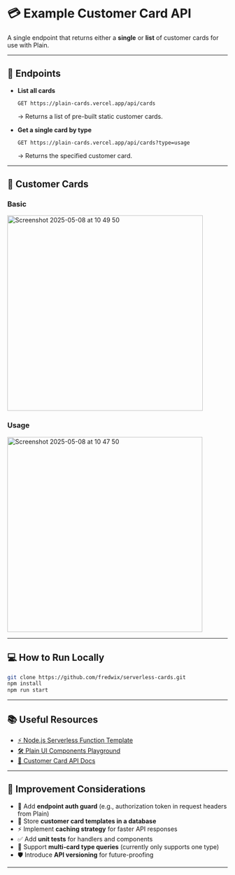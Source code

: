 # 💳 Example Customer Card API

A single endpoint that returns either a **single** or **list** of customer cards for use with Plain.

---

## 🚀 Endpoints

- **List all cards**
  
  ```
  GET https://plain-cards.vercel.app/api/cards
  ```
  → Returns a list of pre-built static customer cards.

- **Get a single card by type**
  
  ```
  GET https://plain-cards.vercel.app/api/cards?type=usage
  ```
  → Returns the specified customer card.

---

## 🚀 Customer Cards

### Basic

<img width="447" alt="Screenshot 2025-05-08 at 10 49 50" src="https://github.com/user-attachments/assets/ea2120d5-a697-448f-8799-56d25e40ec74" />

### Usage

<img width="446" alt="Screenshot 2025-05-08 at 10 47 50" src="https://github.com/user-attachments/assets/f7b6d117-203c-4024-be3a-b74e22518b21" />


---

## 💻 How to Run Locally

```bash
git clone https://github.com/fredwix/serverless-cards.git
npm install
npm run start
```

---

## 📚 Useful Resources

- [⚡ Node.js Serverless Function Template](https://vercel.com/templates/other/nodejs-serverless-function-express)
- [🛠️ Plain UI Components Playground](https://app.plain.com/developer/ui-components-playground)
- [📖 Customer Card API Docs](https://www.plain.com/docs/api-reference/customer-cards)

---

## 🔧 Improvement Considerations

- 🔐 Add **endpoint auth guard** (e.g., authorization token in request headers from Plain)
- 💾 Store **customer card templates in a database**
- ⚡ Implement **caching strategy** for faster API responses
- ✅ Add **unit tests** for handlers and components
- 🔄 Support **multi-card type queries** (currently only supports one type)
- 🛡️ Introduce **API versioning** for future-proofing

---


